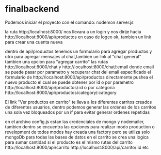 # finalbackend
Podemos iniciar el proyecto con el comando: nodemon server.js

la ruta http://localhost:8000/ nos llevara a un login y nos dirije hacia http://localhost:8000/api/productos en caso de logeo ok,
tambien un link para crear una cuenta nueva

dentro de api/productos tenemos un formulario para agregar productos
 y otro para agregar mensajes al chat,tambien un link al "chat general"
 tambien una opcion para "agregar carrito" 
las rutas http://localhost:8000/chat y http://localhost:8000/chat/:email donde email se puede pasar por parametro y recuperar chat del email especificado
el formulario de http://localhost:8000/api/productos directamente pushea el nuevo producto el cual se puede obtener por id o por parametro
http://localhost:8000/api/productos/:id 
o por categoria http://localhost:8000/api/productos/category/:category

El link "Ver productos en carrito" te lleva a los diferentes carritos creados de diferentes usuarios,
dentro podemos generar las ordenes de los carritos una sola vez bloqueados por un if para evitar generar ordenes repetidas

en el archivo config.js estan las credenciales de mongo y nodemailer, tambien dentro se encuentra las opciones para realizar modo production o revelopment
de todos modos hay creada una factory pero se utiliza solo mongoDb para todas las bases de datos
en el carrito se crea una logica para sumar cantidad si el producto es el mismo
rutas del carrito http://localhost:8000/api/carrito
http://localhost:8000/api/carrito/:id
etc







